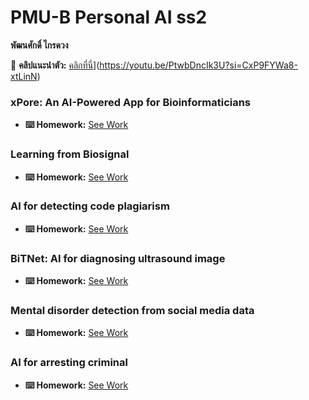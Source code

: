 # PMU-B Personal AI ss2 

   **พัฒนศักดิ์ ไกรดวง**  

🔗 **คลิปแนะนำตัว:** [คลิกที่นี่](https://img2.pic.in.th/pic/417686845_1181605409913062_6546916061183589537_n.jpeg)](https://youtu.be/PtwbDncIk3U?si=CxP9FYWa8-xtLinN)

### xPore: An AI-Powered App for Bioinformaticians
- **⌨️ Homework:** [See Work](https://github.com/P-cy/PMU-B-PersonalAI/blob/cf2f41d25b684c72cece72d705c30210856dec6d/GMM_Phatthanasak.ipynb)
### Learning from Biosignal
- **⌨️ Homework:** [See Work](https://github.com/P-cy/PMU-B-PersonalAI/tree/cf2f41d25b684c72cece72d705c30210856dec6d/pmub-learning-biosignals-main_Phatthanasak)
### AI for detecting code plagiarism
- **⌨️ Homework:** [See Work](https://github.com/P-cy/PMU-B-PersonalAI/blob/cf2f41d25b684c72cece72d705c30210856dec6d/PMU_B_CodingAI_CodeCloneDetection_Workshop_Phatthanasak.ipynb)
### BiTNet: AI for diagnosing ultrasound image
- **⌨️ Homework:** [See Work](https://github.com/P-cy/PMU-B-PersonalAI/blob/cf2f41d25b684c72cece72d705c30210856dec6d/PMUB_Personal_AI_Image_classification_EfficientNetB5_Phatthanasak.ipynb)
### Mental disorder detection from social media data
- **⌨️ Homework:** [See Work](https://github.com/P-cy/PMU-B-PersonalAI/blob/cf2f41d25b684c72cece72d705c30210856dec6d/E_san_coding_Phatthanasak.ipynb)
### AI for arresting criminal
- **⌨️ Homework:** [See Work](https://github.com/P-cy/PMU-B-PersonalAI/blob/cf2f41d25b684c72cece72d705c30210856dec6d/Train_Yolov8_Object_Detection_on_Custom_Dataset_Phatthanasak.ipynb)

